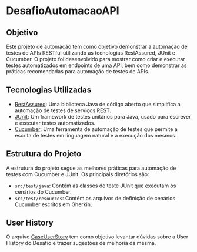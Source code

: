 # DesafioAutomacaoAPI

## Objetivo

Este projeto de automação tem como objetivo demonstrar a automação de testes de APIs RESTful utilizando as tecnologias RestAssured, JUnit e Cucumber. O projeto foi desenvolvido para mostrar como criar e executar testes automatizados em endpoints de uma API, bem como demonstrar as práticas recomendadas para automação de testes de APIs.

## Tecnologias Utilizadas

- [RestAssured](https://rest-assured.io/): Uma biblioteca Java de código aberto que simplifica a automação de testes de serviços REST.
- [JUnit](https://junit.org/): Um framework de testes unitários para Java, usado para escrever e executar testes automatizados.
- [Cucumber](https://cucumber.io/): Uma ferramenta de automação de testes que permite a escrita de testes em linguagem natural e a execução dos mesmos.

## Estrutura do Projeto

A estrutura do projeto segue as melhores práticas para automação de testes com Cucumber e JUnit. Os principais diretórios são:

- `src/test/java`: Contém as classes de teste JUnit que executam os cenários do Cucumber.
- `src/test/resources`: Contém os arquivos de definição de cenários Cucumber escritos em Gherkin.

## User History

O arquivo [CaseUserStory](https://github.com/) tem como objetivo levantar dúvidas sobre a User History do Desafio e trazer sugestões de melhoria da mesma.

